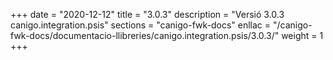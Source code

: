 +++
date        = "2020-12-12"
title       = "3.0.3"
description = "Versió 3.0.3 canigo.integration.psis"
sections    = "canigo-fwk-docs"
enllac		= "/canigo-fwk-docs/documentacio-llibreries/canigo.integration.psis/3.0.3/"
weight		= 1
+++
